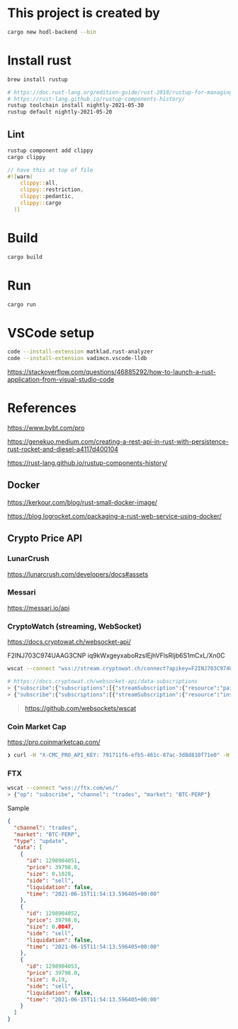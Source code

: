 # This project is created by

```sh
cargo new hodl-backend --bin
```

# Install rust

```sh
brew install rustup

# https://doc.rust-lang.org/edition-guide/rust-2018/rustup-for-managing-rust-versions.html
# https://rust-lang.github.io/rustup-components-history/
rustup toolchain install nightly-2021-05-30
rustup default nightly-2021-05-20
```

## Lint

```sh
rustup component add clippy
cargo clippy
```

```rs
// have this at top of file
#![warn(
    clippy::all,
    clippy::restriction,
    clippy::pedantic,
    clippy::cargo
  )]
```

# Build

```sh
cargo build
```

# Run

```sh
cargo run
```

# VSCode setup

```sh
code --install-extension matklad.rust-analyzer
code --install-extension vadimcn.vscode-lldb
```

https://stackoverflow.com/questions/46885292/how-to-launch-a-rust-application-from-visual-studio-code

# References

https://www.bybt.com/pro

https://genekuo.medium.com/creating-a-rest-api-in-rust-with-persistence-rust-rocket-and-diesel-a4117d400104

https://rust-lang.github.io/rustup-components-history/

## Docker

https://kerkour.com/blog/rust-small-docker-image/

https://blog.logrocket.com/packaging-a-rust-web-service-using-docker/

## Crypto Price API

### LunarCrush

https://lunarcrush.com/developers/docs#assets

### Messari

https://messari.io/api

### CryptoWatch (streaming, WebSocket)

https://docs.cryptowat.ch/websocket-api/

F2INJ703C974UAAG3CNP
iq9kWxgeyxaboRzsIEjhVFlsRIjb6S1mCxL/Xn0C

```sh
wscat --connect "wss://stream.cryptowat.ch/connect?apikey=F2INJ703C974UAAG3CNP"

# https://docs.cryptowat.ch/websocket-api/data-subscriptions
> {"subscribe":{"subscriptions":[{"streamSubscription":{"resource":"pairs:9:trades"}}]}}
> {"subscribe":{"subscriptions":[{"streamSubscription":{"resource":"instruments:9:trades"}}]}}

```

> https://github.com/websockets/wscat

### Coin Market Cap

https://pro.coinmarketcap.com/

```sh
❯ curl -H "X-CMC_PRO_API_KEY: 791711f6-efb5-461c-87ac-3d8d810f71e0" -H "Accept: application/json" -d "start=1&limit=100&convert=USD" -G https://pro-api.coinmarketcap.com/v1/cryptocurrency/listings/latest
```

### FTX

```sh
wscat --connect "wss://ftx.com/ws/"
> {"op": "subscribe", "channel": "trades", "market": "BTC-PERP"}
```

Sample

```json
{
  "channel": "trades",
  "market": "BTC-PERP",
  "type": "update",
  "data": [
    {
      "id": 1298904051,
      "price": 39798.0,
      "size": 0.1028,
      "side": "sell",
      "liquidation": false,
      "time": "2021-06-15T11:54:13.596405+00:00"
    },
    {
      "id": 1298904052,
      "price": 39798.0,
      "size": 0.0047,
      "side": "sell",
      "liquidation": false,
      "time": "2021-06-15T11:54:13.596405+00:00"
    },
    {
      "id": 1298904053,
      "price": 39798.0,
      "size": 0.19,
      "side": "sell",
      "liquidation": false,
      "time": "2021-06-15T11:54:13.596405+00:00"
    }
  ]
}
```
